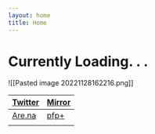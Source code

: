 ```yaml
---
layout: home
title: Home
---
```

# Currently Loading. . .

![[Pasted image 20221128162216.png]]


| [Twitter](https://twitter.com/xiaopilled)           | [Mirror](https://mirror.xyz/deng2.eth) |
| --------------------------------------------------- | -------------------------------------- |
| [Are.na](https://www.are.na/image-consultant/index) | [pfp+](pfp-pl.us)                      |
|                                                     |                                        |